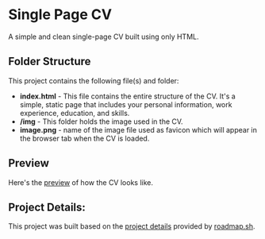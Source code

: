 # Single Page CV
A simple and clean single-page CV built using only HTML.

## Folder Structure
This project contains the following file(s) and folder:
- **index.html** - This file contains the entire structure of the CV. It's a simple, static page that includes your personal information, work experience, education, and skills.
- **/img** - This folder holds the image used in the CV.
- **image.png** - name of the image file used as favicon which will appear in the browser tab when the CV is loaded.
  
## Preview
Here's the [preview](https://yvesmanalo.github.io/single-page-cv/) of how the CV looks like.

## Project Details:
This project was built based on the [project details](https://roadmap.sh/projects/single-page-cv) provided by [roadmap.sh](https://roadmap.sh/).

